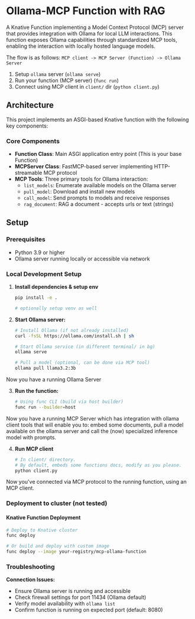 # Ollama-MCP Function with RAG

A Knative Function implementing a Model Context Protocol (MCP) server that
provides integration with Ollama for local LLM interactions. This function
exposes Ollama capabilities through standardized MCP tools, enabling the
interaction with locally hosted language models.

The flow is as follows:
`MCP client -> MCP Server (Function) -> Ollama Server`

1) Setup `ollama` server (`ollama serve`)
2) Run your function (MCP server) (`func run`)
3) Connect using MCP client in `client/` dir (`python client.py`)

## Architecture

This project implements an ASGI-based Knative function with the following key
components:

### Core Components
- **Function Class**: Main ASGI application entry point (This is your base
Function)
- **MCPServer Class**: FastMCP-based server implementing HTTP-streamable MCP
protocol
- **MCP Tools**: Three primary tools for Ollama interaction:
  - `list_models`: Enumerate available models on the Ollama server
  - `pull_model`: Download and install new models
  - `call_model`: Send prompts to models and receive responses
  - `rag_document`: RAG a document - accepts urls or text (strings)


## Setup

### Prerequisites

- Python 3.9 or higher
- Ollama server running locally or accessible via network

### Local Development Setup

1. **Install dependencies & setup env**
    ```bash
    pip install -e .

    # optionally setup venv as well
    ```

2. **Start Ollama server:**
    ```bash
    # Install Ollama (if not already installed)
    curl -fsSL https://ollama.com/install.sh | sh

    # Start Ollama service (in different terminal/ in bg)
    ollama serve

    # Pull a model (optional, can be done via MCP tool)
    ollama pull llama3.2:3b
    ```

Now you have a running Ollama Server

3. **Run the function:**
    ```bash
    # Using func CLI (build via host builder)
    func run --builder=host
    ```

Now you have a running MCP Server which has integration with ollama client tools
that will enable you to: embed some documents, pull a model available on the
ollama server and call the (now) specialized inference model with prompts.

4. **Run MCP client**
    ```bash
    # In client/ directory.
    # By default, embeds some functions docs, modify as you please.
    python client.py
    ```

Now you've connected via MCP protocol to the running function, using an MCP client.

### Deployment to cluster (not tested)

#### Knative Function Deployment

```bash
# Deploy to Knative cluster
func deploy

# Or build and deploy with custom image
func deploy --image your-registry/mcp-ollama-function
```

### Troubleshooting

**Connection Issues:**
- Ensure Ollama server is running and accessible
- Check firewall settings for port 11434 (Ollama default)
- Verify model availability with `ollama list`
- Confirm function is running on expected port (default: 8080)

